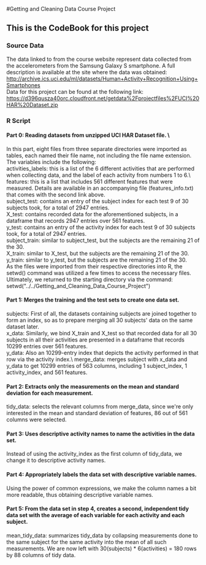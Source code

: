 #Getting and Cleaning Data Course Project
## This is the CodeBook for this project
### Source Data
The data linked to from the course website represent data collected from the accelerometers from the Samsung Galaxy S smartphone. A full description is available at the site where the data was obtained:\
http://archive.ics.uci.edu/ml/datasets/Human+Activity+Recognition+Using+Smartphones \
Data for this project can be found at the following link: \
https://d396qusza40orc.cloudfront.net/getdata%2Fprojectfiles%2FUCI%20HAR%20Dataset.zip

### R Script
#### Part 0: Reading datasets from unzipped UCI HAR Dataset file. \
In this part, eight files from three separate directories were imported as tables, each named their file name, not including the file name extension. The variables include the following:\
  activities_labels: this is a list of the 6 different activities that are performed when collecting data, and the label of each activity from numbers 1 to 6.\ 
  features: this is a list that includes 561 different features that were measured. Details are available in an accompanying file (features_info.txt) that comes with the second link above. \
  subject_test: contains an entry of the subject index for each test 9 of 30 subjects took, for a total of 2947 entries.\
  X_test: contains recorded data for the aforementioned subjects, in a dataframe that records 2947 entries over 561 features. \
  y_test: contains an entry of the activity index for each test 9 of 30 subjects took, for a total of 2947 entries.\
  subject_train: similar to subject_test, but the subjects are the remaining 21 of the 30.\
  X_train: similar to X_test, but the subjects are the remaining 21 of the 30.\
  y_train: similar to y_test, but the subjects are the remaining 21 of the 30.\
As the files were imported from their respective directories into R, the setwd() command was utilized a few times to access the necessary files. Ultimately, we returned to the starting directory via the command:\
setwd("../../Getting_and_Cleaning_Data_Course_Project")

#### Part 1: Merges the training and the test sets to create one data set. 
subjects: First of all, the datasets containing subjects are joined together to form an index, so as to prepare merging all 30 subjects' data on the same dataset later.\
x_data: Similarly, we bind X_train and X_test so that recorded data for all 30 subjects in all their activities are presented in a dataframe that records 10299 entries over 561 features.\
y_data: Also an 10299-entry index that depicts the activity performed in that row via the activity index.\ 
merge_data: merges subject with x_data and y_data to get 10299 entries of 563 columns, including 1 subject_index, 1 activity_index, and 561 features.
#### Part 2: Extracts only the measurements on the mean and standard deviation for each measurement. 
tidy_data: selects the relevant columns from merge_data, since we're only interested in the mean and standard deviation of features, 86 out of 561 columns were selected.
#### Part 3: Uses descriptive activity names to name the activities in the data set. 
Instead of using the activity_index as the first column of tidy_data, we change it to descriptive activity names.
#### Part 4: Appropriately labels the data set with descriptive variable names.
Using the power of common expressions, we make the column names a bit more readable, thus obtaining descriptive variable names.
#### Part 5: From the data set in step 4, creates a second, independent tidy data set with the average of each variable for each activity and each subject. 
mean_tidy_data: summarizes tidy_data by collapsing measurements done to the same subject for the same activity into the mean of all such measurements. We are now left with 30(subjects) * 6(activities) = 180 rows by 88 columns of tidy data.
